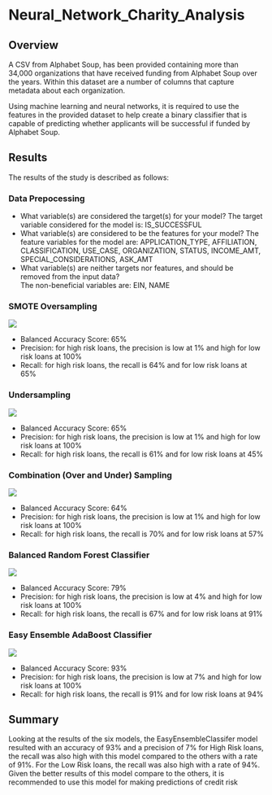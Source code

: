 # Neural_Network_Charity_Analysis

## Overview 

A CSV from Alphabet Soup, has been provided containing more than 34,000 organizations that have received funding from Alphabet Soup over the years. Within this dataset are a number of columns that capture metadata about each organization.

Using machine learning and neural networks, it is required to use the features in the provided dataset to help create a binary classifier that is capable of predicting whether applicants will be successful if funded by Alphabet Soup.


## Results
The results of the study is described as follows:

### Data Prepocessing

* What variable(s) are considered the target(s) for your model?
The target variable considered for the model is: IS_SUCCESSFUL
* What variable(s) are considered to be the features for your model?
The feature variables for the model are: APPLICATION_TYPE, AFFILIATION, CLASSIFICATION, USE_CASE, ORGANIZATION, STATUS, INCOME_AMT, SPECIAL_CONSIDERATIONS, ASK_AMT
* What variable(s) are neither targets nor features, and should be removed from the input data?  
The non-beneficial variables are: EIN, NAME

### SMOTE Oversampling

![](Resources/SMOTE_Oversampling.png)

* Balanced Accuracy Score: 65%
* Precision: for high risk loans, the precision is low at 1% and high for low risk loans at 100%
* Recall: for high risk loans, the recall is 64% and for low risk loans at 65%

### Undersampling

![](Resources/Undersampling.png)

* Balanced Accuracy Score: 65%
* Precision: for high risk loans, the precision is low at 1% and high for low risk loans at 100%
* Recall: for high risk loans, the recall is 61% and for low risk loans at 45%


### Combination (Over and Under) Sampling

![](Resources/Combination_(Over_and_Under)_sampling.png)

* Balanced Accuracy Score: 64%
* Precision: for high risk loans, the precision is low at 1% and high for low risk loans at 100%
* Recall: for high risk loans, the recall is 70% and for low risk loans at 57%


### Balanced Random Forest Classifier

![](Resources/BalancedRandomForestClass.png)

* Balanced Accuracy Score: 79%
* Precision: for high risk loans, the precision is low at 4% and high for low risk loans at 100%
* Recall: for high risk loans, the recall is 67% and for low risk loans at 91%


### Easy Ensemble AdaBoost Classifier

![](Resources/EasyEnsembleClass.png)

* Balanced Accuracy Score: 93%
* Precision: for high risk loans, the precision is low at 7% and high for low risk loans at 100%
* Recall: for high risk loans, the recall is 91% and for low risk loans at 94%

## Summary
Looking at the results of the six models, the EasyEnsembleClassifer model resulted with an accuracy of 93% and a precision of 7% for High Risk loans, the recall was also high with this model compared to the others with a rate of 91%. For the Low Risk loans, the recall was also high with a rate of 94%. Given the better results of this model compare to the others, it is recommended to use this model for making predictions of credit risk
